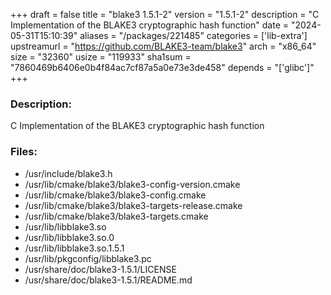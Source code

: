+++
draft = false
title = "blake3 1.5.1-2"
version = "1.5.1-2"
description = "C Implementation of the BLAKE3 cryptographic hash function"
date = "2024-05-31T15:10:39"
aliases = "/packages/221485"
categories = ['lib-extra']
upstreamurl = "https://github.com/BLAKE3-team/blake3"
arch = "x86_64"
size = "32360"
usize = "119933"
sha1sum = "7860469b6406e0b4f84ac7cf87a5a0e73e3de458"
depends = "['glibc']"
+++
### Description: 
C Implementation of the BLAKE3 cryptographic hash function

### Files: 
* /usr/include/blake3.h
* /usr/lib/cmake/blake3/blake3-config-version.cmake
* /usr/lib/cmake/blake3/blake3-config.cmake
* /usr/lib/cmake/blake3/blake3-targets-release.cmake
* /usr/lib/cmake/blake3/blake3-targets.cmake
* /usr/lib/libblake3.so
* /usr/lib/libblake3.so.0
* /usr/lib/libblake3.so.1.5.1
* /usr/lib/pkgconfig/libblake3.pc
* /usr/share/doc/blake3-1.5.1/LICENSE
* /usr/share/doc/blake3-1.5.1/README.md
